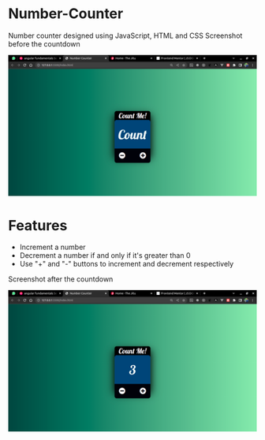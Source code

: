 # Number-Counter

Number counter designed using JavaScript, HTML and CSS
Screenshot before the countdown

![Screenshot](count0.png)

# Features
  - Increment a number
  - Decrement a number if and only if it's greater than 0
  - Use "+" and "-" buttons to increment and decrement respectively

Screenshot after the countdown

![Screenshot](count1.png)